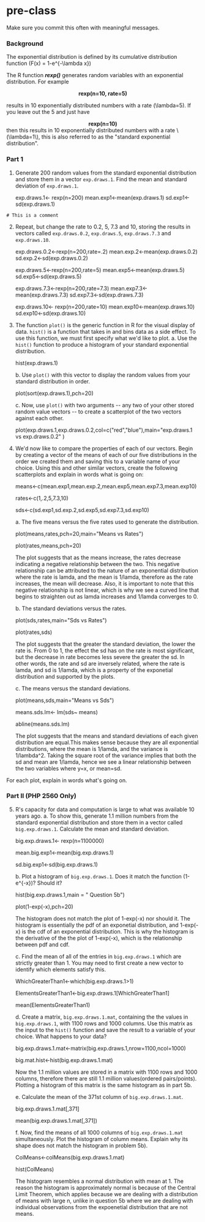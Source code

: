 # pre-class


Make sure you commit this often with meaningful messages. 

### Background

The exponential distribution is defined by its cumulative distribution function
\(F(x) = 1-e^{-\lambda x}\)

The R function ***rexp()*** generates random variables with an exponential distribution. For example 
<center><strong>rexp(n=10, rate=5)</strong> </center>

results in 10 exponentially distributed numbers with a rate \(\lambda=5\). If you leave out the 5 and just have
<center><strong>rexp(n=10) </strong></center>
then this results in 10 exponentially distributed numbers with a rate \(\lambda=1\), this is also referred to as the "standard exponential distribution". 

### Part 1


1. Generate 200 random values from the standard exponential distribution and store them in a vector `exp.draws.1`.  Find the mean and standard deviation of `exp.draws.1`.
    
    exp.draws.1<- rexp(n=200)
    mean.exp1<-mean(exp.draws.1)
    sd.exp1<-sd(exp.draws.1)



```{r}
# This is a comment

```






2. Repeat, but change the rate to 0.2, 5, 7.3 and 10, storing the results in vectors called  `exp.draws.0.2`,  `exp.draws.5`,  `exp.draws.7.3` and  `exp.draws.10`. 
    
    exp.draws.0.2<-rexp(n=200,rate=.2)
    mean.exp.2<-mean(exp.draws.0.2)
    sd.exp.2<-sd(exp.draws.0.2)
    
    exp.draws.5<-rexp(n=200,rate=5)
    mean.exp5<-mean(exp.draws.5)
    sd.exp5<-sd(exp.draws.5)

    exp.draws.7.3<-rexp(n=200,rate=7.3)
    mean.exp7.3<-mean(exp.draws.7.3)
    sd.exp7.3<-sd(exp.draws.7.3)

    exp.draws.10<- rexp(n=200,rate=10)
    mean.exp10<-mean(exp.draws.10)
    sd.exp10<-sd(exp.draws.10)


3. The function `plot()` is the generic function in R for the visual display of data. `hist()` is a function that takes in and bins data as a side effect. To use this function, we must first specify what we'd like to plot.
    a. Use the `hist()` function to produce a histogram of your standard exponential distribution. 
    
    hist(exp.draws.1)
    
    b. Use `plot()` with this vector to display the random values from your standard distribution in order.
   
    plot(sort(exp.draws.1),pch=20)
   
    c. Now, use `plot()` with two arguments -- any two of your other stored random value vectors -- to create a scatterplot of the two vectors against each other.
    
    plot(exp.draws.1,exp.draws.0.2,col=c("red","blue"),main="exp.draws.1 vs exp.draws.0.2" )

4. We'd now like to compare the properties of each of our vectors. Begin by creating a vector of the means of each of our five distributions in the order we created them and saving this to a variable name of your choice. Using this and other similar vectors, create the following scatterplots and explain in words what is going on:
    
    means<-c(mean.exp1,mean.exp.2,mean.exp5,mean.exp7.3,mean.exp10)
    
    rates<-c(1,.2,5,7.3,10)
    
    sds<-c(sd.exp1,sd.exp.2,sd.exp5,sd.exp7.3,sd.exp10)

    a. The five means versus the five rates used to generate the distribution.
    
    plot(means,rates,pch=20,main="Means vs Rates") 
   
    plot(rates,means,pch=20)
    
    The plot suggests that as the means increase, the rates decrease indicating a negative relationship between the two. 
    This negative relationship can be attributed to the nature of an exponential distribution where the rate is lamda, 
    and the mean is 1/lamda, therefore as the rate increases, the mean will decrease. Also, it is important to note that this     negative relationship is not linear, which is why we see a curved line that begins to straighten out as lamda increases
    and  1/lamda converges to 0. 
     
   
    b. The standard deviations versus the rates.
  
    plot(sds,rates,main="Sds vs Rates")
    
    plot(rates,sds)
    
    The plot suggests that the greater the standard deviation, 
    the lower the rate is. From 0 to 1, the effect the sd has on the rate is most
    significant, but the decrease in rate becomes less severe the greater the sd. In other words, the rate and 
    sd are inversely related, where the rate is lamda, and sd is 1/lamda, which is a property of the exponetial
    distribution and supported by the plots.
    
    c. The means versus the standard deviations.
    
    plot(means,sds,main="Means vs Sds")
    
    means.sds.lm<- lm(sds~ means)
    
    abline(means.sds.lm)

    The plot suggests that the means and standard deviations of each given distribution
    are equal.This makes sense because they are all exponential distributions, where the mean is 1/lamda,
    and the variance is 1/lambda^2. Taking the square root of the variance implies that both the sd 
    and mean are 1/lamda, hence we see a linear relationship between the two variables where y=x, or mean=sd.


For each plot, explain in words what's going on.

### Part II (PHP 2560 Only)


5. R's capacity for data and computation is large to what was available 10 years ago. 
    a. To show this, generate 1.1 million numbers from the standard exponential distribution and store them in a vector called `big.exp.draws.1`. Calculate the mean and standard deviation.
   
    big.exp.draws.1<- rexp(n=1100000)
    
    mean.big.exp1<-mean(big.exp.draws.1)
    
    sd.big.exp1<-sd(big.exp.draws.1)
    
    b. Plot a histogram of `big.exp.draws.1`.  Does it match the function \(1-e^{-x}\)?  Should it? 
    
    hist(big.exp.draws.1,main = " Question 5b")
   
    plot(1-exp(-x),pch=20)
    
    The histogram does not match the plot of 1-exp(-x) nor should it. The histogram is essentially the 
    pdf of an exponetial distribution, and 1-exp(-x) is the cdf of an exponential distribution. This is why the histogram 
    is the derivative of the the plot of 1-exp(-x), which is the relationship between pdf and cdf. 

    
    c. Find the mean of all of the entries in `big.exp.draws.1` which are strictly greater than 1. You may need to first create a new vector to identify which elements satisfy this.
    
    WhichGreaterThan1<-which(big.exp.draws.1>1)
    
    ElementsGreaterThan1<-big.exp.draws.1[WhichGreaterThan1]
    
    mean(ElementsGreaterThan1)

    
    d. Create a matrix, `big.exp.draws.1.mat`, containing the the values in 
`big.exp.draws.1`, with 1100 rows and 1000 columns. Use this matrix as the input to the `hist()` function and save the result to a variable of your choice. What happens to your data?
    
   big.exp.draws.1.mat<-matrix(big.exp.draws.1,nrow=1100,ncol=1000)
    
   big.mat.hist<-hist(big.exp.draws.1.mat)
    
   Now the 1.1 million values are stored in a matrix with 1100 rows and 1000 columns, therefore there are still 1.1 million      values(ordered pairs/points). Plotting a histogram of this matrix is the same histogram as in part 5b. 

    e. Calculate the mean of the 371st column of `big.exp.draws.1.mat`.
   
   big.exp.draws.1.mat[,371]
   
   mean(big.exp.draws.1.mat[,371])

    f. Now, find the means of all 1000 columns of `big.exp.draws.1.mat` simultaneously. Plot the histogram of column means.  Explain why its shape does not match the histogram in problem 5b).
   
   ColMeans<-colMeans(big.exp.draws.1.mat)
   
   hist(ColMeans)
   
   The histogram resembles a normal distribution with mean at 1. The reason the histogram
   is approximately normal is because of the Central Limit Theorem, which applies because we are
   dealing with a distribution of means with large n, unlike in question 5b where we are dealing with individual                  observations from the expoenetial distribution that are not means.
